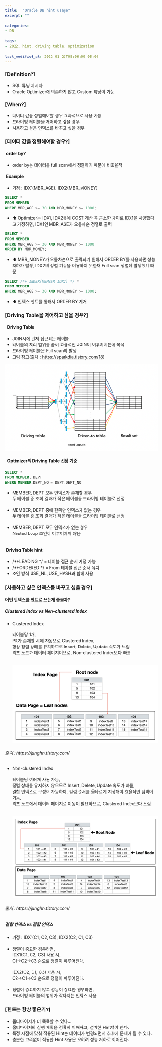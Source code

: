 ```yaml
---
title:  "Oracle DB hint usage"
excerpt: ""

categories:
- DB
  
tags:
- 2022, hint, driving table, optimization

last_modified_at: 2022-01-23T08:06:00-05:00
---
```


<h3> [Definition?] </h3>

- SQL 튜닝 지시자 <br>
- Oracle Optimizer에 의존하지 않고 Custom 튜닝이 가능

<h3> [When?] </h3>

- 데이터 값을 정렬해야할 경우 효과적으로 사용 가능<br>
- 드라이빙 테이블을 제어하고 싶을 경우<br>
- 사용하고 싶은 인덱스를 바꾸고 싶을 경우<br>

<h3> [데이터 값을 정렬해야할 경우?]</h3>
<h4> &nbsp;order by?</h4> 

- order by는 데이터를 full scan해서 정렬하기 때문에 비효율적

<h4> &nbsp;Example</h4> 

- 가정 : IDX1(MBR_AGE), IDX2(MBR_MONEY) <br>

~~~sql
SELECT *
FROM MEMBER
WHERE MBR_AGE >= 30 AND MBR_MONEY >= 1000;
~~~

- ⬆️ Optimizer는 IDX1, IDX2중에 COST 계산 후 근소한 차이로 IDX1을 사용했다고 가정하면, IDX1인 MBR_AGE가 오름차순 정렬로 출력<br>

~~~sql
SELECT *
FROM MEMBER
WHERE MBR_AGE >= 30 AND MBR_MONEY >= 1000
ORDER BY MBR_MONEY;
~~~

- ⬆️ MBR_MONEY가 오름차순으로 출력되기 원해서 ORDER BY를 사용하면 성능 저하가 발생, IDX2의 정렬 기능을 이용하지 못한채 Full scan 정렬이 발생했기 때문

~~~sql
SELECT /*+ INDEX(MEMBER IDX2) */ *
FROM MEMBER
WHERE MBR_AGE >= 30 AND MBR_MONEY >= 1000;
~~~

- ⬆️ 인덱스 힌트를 통해서 ORDER BY 제거


<h3> [Driving Table을 제어하고 싶을 경우?]</h3>
<h4> &nbsp; Driving Table </h4>

- JOIN시에 먼저 접근되는 테이블<br>
- 테이블의 처리 범위를 좁혀 효율적인 JOIN이 이루어지는게 목적<br>
- 드라이빙 테이블은 Full scan이 발생<br>
- 그림 참고(출처 : https://sparkdia.tistory.com/18)<br>

![](images/drvingtable_def.png)

<h4> &nbsp; Optimizer의 Driving Table 선정 기준</h4>

~~~sql
SELECT * 
FROM MEMBER, DEPT 
WHERE MEMBER.DEPT_NO = DEPT.DEPT_NO
~~~

- MEMBER, DEPT 모두 인덱스가 존재할 경우 <br>
두 테이블 중 조회 결과가 적은 테이블을 드라이빙 테이블로 선정 <br><br>
- MEMBER, DEPT 중에 한쪽만 인덱스가 없는 경우 <br>
두 테이블 중 조회 결과가 적은 테이블을 드라이빙 테이블로 선정 <br><br>
- MEMBER, DEPT 모두 인덱스가 없는 경우<br>
Nested Loop 조인이 이루어지지 않음 <br><br>

<h4> &nbsp;Driving Table hint </h4>

- /*+LEADING */ = 테이블 접근 순서 지정 가능
- /*+ORDERED */ = From 테이블 접근 순서 유지
- 조인 방식 USE_NL, USE_HASH과 함께 사용


<h3> [사용하고 싶은 인덱스를 바꾸고 싶을 경우]</h3>

<h4> 어떤 인덱스를 힌트로 쓰는게 좋을까?</h4>
<h5> Clustered Index vs Non-clustered Index </h5>

- Clustered Index<br><br>
테이블당 1개,<br>
PK가 존재할 시에 자동으로 Clustered Index,<br>
항상 정렬 상태를 유지하므로 Insert, Delete, Update 속도가 느림,<br>
리프 노드가 데이터 페이지이므로, Non-clustered Index보다 빠름<br><br>

  ![](images/클러스터_인덱스.png)

<h6> 출처 : https://junghn.tistory.com/ </h6>

- Non-clustered Index<br><br>
테이블당 여러개 사용 가능,<br>
정렬 상태를 유지하지 않으므로 Insert, Delete, Update 속도가 빠름,<br>
결합 인덱스로 구성이 가능하며, 컬럼 순서를 올바르게 지정해야 효율적인 탐색이 가능,<br>
리프 노드에서 데이터 페이지로 이동이 필요하므로, Clustered Index보다 느림<br><br>

  ![](images/논클러스터_인덱스.png)

<h6> 출처 : https://junghn.tistory.com/ <br>

<h5> 결합 인덱스 vs 결합 인덱스 </h5>

- 가정 : IDX1(C1, C2, C3), IDX2(C2, C1, C3)
<br><br>
- 정렬이 중요한 경우라면,<br> 
IDX1(C1, C2, C3) 사용 시, <br>
C1->C2->C3 순으로 정렬이 이루어진다. <br><br>
IDX2(C2, C1, C3) 사용 시,<br>
C2->C1->C3 순으로 정렬이 이루어진다.<br><br>
- 정렬이 중요하지 않고 성능이 중요한 경우라면,<br>
드라이빙 테이블의 범위가 작아지는 인덱스 사용<br>

<h3> [힌트는 항상 좋은가?] </h3>

- 옵티마이저가 더 똑똑할 수 있다...<br>
- 옵티마이저의 실행 계획을 정확히 이해하고, 설계한 Hint여야 한다.<br>
- 특정 시점에 맞춰 적용된 Hint는 데이터가 변경되면서 추후에 문제가 될 수 있다.<br>
- 충분한 고려없이 적용한 Hint 사용은 오히려 성능 저하로 이어진다.<br>



